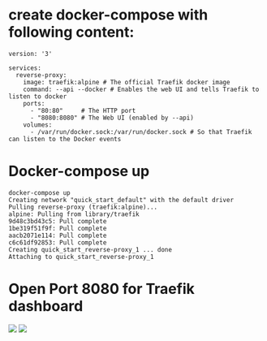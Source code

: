 
# create docker-compose with following content: 
```
version: '3'

services:
  reverse-proxy:
    image: traefik:alpine # The official Traefik docker image
    command: --api --docker # Enables the web UI and tells Traefik to listen to docker
    ports:
      - "80:80"     # The HTTP port
      - "8080:8080" # The Web UI (enabled by --api)
    volumes:
      - /var/run/docker.sock:/var/run/docker.sock # So that Traefik can listen to the Docker events

```
# Docker-compose up 

```
docker-compose up
Creating network "quick_start_default" with the default driver
Pulling reverse-proxy (traefik:alpine)...
alpine: Pulling from library/traefik
9d48c3bd43c5: Pull complete
1be319f51f9f: Pull complete
aacb2071e114: Pull complete
c6c61df92853: Pull complete
Creating quick_start_reverse-proxy_1 ... done
Attaching to quick_start_reverse-proxy_1
````
# Open Port 8080 for Traefik dashboard
![](https://raw.githubusercontent.com/collabnix/traefiklabs/master/docker_traefik/Quick_Start/click_8080.png)
![](https://raw.githubusercontent.com/collabnix/traefiklabs/master/docker_traefik/Quick_Start/dashboard.png)
